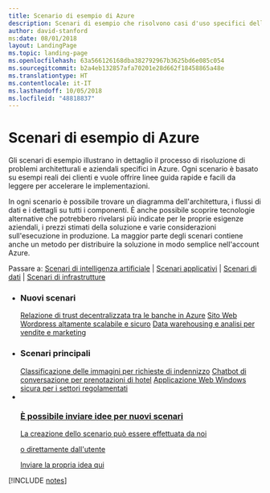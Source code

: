 ```yaml
---
title: Scenario di esempio di Azure
description: Scenari di esempio che risolvono casi d'uso specifici delle aziende
author: david-stanford
ms:date: 08/01/2018
layout: LandingPage
ms.topic: landing-page
ms.openlocfilehash: 63a566126168dba382792967b3625bd6e085c054
ms.sourcegitcommit: b2a4eb132857afa70201e28d662f18458865a48e
ms.translationtype: HT
ms.contentlocale: it-IT
ms.lasthandoff: 10/05/2018
ms.locfileid: "48818837"
---
```

# <a name="azure-example-scenarios"></a>Scenari di esempio di Azure

Gli scenari di esempio illustrano in dettaglio il processo di risoluzione di problemi architetturali e aziendali specifici in Azure.  Ogni scenario è basato su esempi reali dei clienti e vuole offrire linee guida rapide e facili da leggere per accelerare le implementazioni.

In ogni scenario è possibile trovare un diagramma dell'architettura, i flussi di dati e i dettagli su tutti i componenti.  È anche possibile scoprire tecnologie alternative che potrebbero rivelarsi più indicate per le proprie esigenze aziendali, i prezzi stimati della soluzione e varie considerazioni sull'esecuzione in produzione.  La maggior parte degli scenari contiene anche un metodo per distribuire la soluzione in modo semplice nell'account Azure.

Passare a: [Scenari di intelligenza artificiale](#ai-scenarios) | [Scenari applicativi](#application-scenarios) | [Scenari di dati](#data-scenarios) | [Scenari di infrastrutture](#infrastructure-scenarios)

<ul class="panelContent cardsL">
    <li>
        <div class="cardSize">
            <div class="cardPadding">
                <div class="card">
                    <div class="cardText">
                        <h3>Nuovi scenari</h3>
                        <a class="barLink" href="/azure/architecture/example-scenario/apps/decentralized-trust" data-linktype="absolute-path">Relazione di trust decentralizzata tra le banche in Azure</a>
                        <a class="barLink" href="/azure/architecture/example-scenario/infrastructure/wordpress" data-linktype="absolute-path">Sito Web Wordpress altamente scalabile e sicuro</a>
                        <a class="barLink" href="/azure/architecture/example-scenario/data/data-warehouse" data-linktype="absolute-path">Data warehousing e analisi per vendite e marketing</a>
                    </div>
                </div>
            </div>
        </div>
    </li>
    <li>
        <div class="cardSize">
            <div class="cardPadding">
                <div class="card">
                    <div class="cardText">
                        <h3>Scenari principali</h3>
                        <a class="barLink" href="/azure/architecture/example-scenario/ai/intelligent-apps-image-processing" data-linktype="absolute-path">Classificazione delle immagini per richieste di indennizzo</a>
                        <a class="barLink" href="/azure/architecture/example-scenario/apps/commerce-chatbot" data-linktype="absolute-path">Chatbot di conversazione per prenotazioni di hotel</a>
                        <a class="barLink" href="/azure/architecture/example-scenario/infrastructure/regulated-multitier-app" data-linktype="absolute-path">Applicazione Web Windows sicura per i settori regolamentati</a>
                    </div>
                </div>
            </div>
        </div>
    </li>
    <li>
        <div class="cardSize">
            <div class="cardPadding">
                <div class="card">
                    <div class="cardText">
                        <a href="https://forms.office.com/Pages/ResponsePage.aspx?id=v4j5cvGGr0GRqy180BHbRy0ZnoKOXdVBqaBz653YPElUNjlNMEpPMDNSSU1aWEIxMFNFNlY2T0E3NC4u" data-linktype="external">
                            <div class="cardSize cardsF">
                                <div class="cardPadding">
                                    <div class="card">
                                        <div class="cardImageOuter">
                                            <div class="cardImage">
                                                <img src="https://docs.microsoft.com/en-us/media/common/i_feedback.svg" alt="" data-linktype="external">
                                            </div>
                                        </div>
                                        <div class="cardText">
                                            <h3 class="x-hidden-focus">È possibile inviare idee per nuovi scenari</h3>
                                            <p>La creazione dello scenario può essere effettuata da noi</p>
                                            <p>o direttamente dall'utente</p>
                                            <p>Inviare la propria idea qui</p>
                                        </div>
                                    </div>
                                </div>
                            </div>
                        </a>
                    </div>
                </div>
            </div>
        </div>
    </li>
</ul>

[!INCLUDE [notes](./articles.md)]